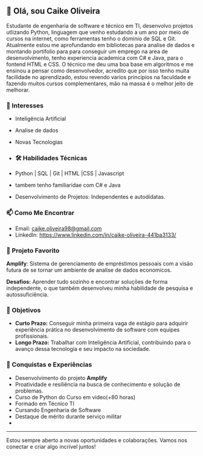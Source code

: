
## 👋 Olá, sou Caike Oliveira


Estudante de engenharia de software e técnico em TI, desenvolvo projetos utlizando Python, linguagem que venho estudando a um ano por meio de cursos na internet, como ferramentas tenho o dominio de SQL e Git. Atualmente estou me aprofundando em bibliotecas para analise de dados e montando portifolio para para conseguir um emprego na area de desenvolvimento, tenho experiencia academica com C# e Java, para o fontend HTML e CSS.
   O técnico me deu uma boa base em algoritmos e me ensinou a pensar como desenvolvedor, acredito que por isso tenho muita facilidade no aprendizado, estou revendo varios principios na faculdade e fazendo muitos cursos complementares, mão na massa é o melhor jeito de melhorar.
    

### 👀 Interesses
- Inteligência Artificial
- Analise de dados
- Novas Tecnologias

- ### 🛠️ Habilidades Técnicas
-  Python | SQL | Git | HTML |CSS | Javascript
-  tambem tenho familiaridae com C# e Java
- Desenvolvimento de Projetos: Independentes e autodidatas.

### 📫 Como Me Encontrar
- Email: caike.oliveira98@gmail.com
- LinkedIn: https://www.linkedin.com/in/caike-oliveira-441ba3133/


### 💼 Projeto Favorito
**Amplify**: Sistema de gerenciamento de empréstimos pessoais com a visão futura de se tornar um ambiente de analise de dados economicos.

**Desafios:** Aprender tudo sozinho e encontrar soluções de forma independente, o que também desenvolveu minha habilidade de pesquisa e autossuficiência.

### 🎯 Objetivos
- **Curto Prazo:** Conseguir minha primeira vaga de estágio para adquirir experiência prática no desenvolvimento de software com equipes profissionais.
- **Longo Prazo:** Trabalhar com Inteligência Artificial, contribuindo para o avanço dessa tecnologia e seu impacto na sociedade.

### 🏅 Conquistas e Experiências
- Desenvolvimento do projeto **Amplify**
- Proatividade e resiliência na busca de conhecimento e solução de problemas.
- Curso de Python do Curso em video(+80 horas)
- Formado em Técnico TI
- Cursando Engenharia de Software
- Destaque de mérito durante serviço militar
- 

---

Estou sempre aberto a novas oportunidades e colaborações. Vamos nos conectar e criar algo incrível juntos!
